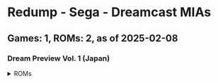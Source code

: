 # Redump - Sega - Dreamcast MIAs
## Games: 1, ROMs: 2, as of 2025-02-08

### Dream Preview Vol. 1 (Japan)
<details>
<summary>ROMs</summary>

- Dream Preview Vol. 1 (Japan) (Track 1).bin, CRC: ddf41288
- Dream Preview Vol. 1 (Japan) (Track 3).bin, CRC: 3a1c01de
</details>

